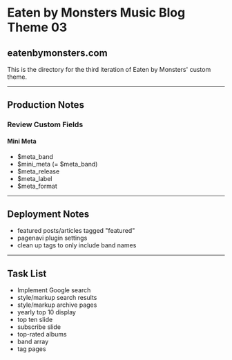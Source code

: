 # Eaten by Monsters Music Blog Theme 03

## eatenbymonsters.com

This is the directory for the third iteration of Eaten by Monsters' custom theme.

---

## Production Notes

### Review Custom Fields
#### Mini Meta
* $meta_band
* $mini_meta (= $meta_band)
* $meta_release
* $meta_label
* $meta_format

---

## Deployment Notes

* featured posts/articles tagged "featured"
* pagenavi plugin settings
* clean up tags to only include band names

---

## Task List

* Implement Google search
* style/markup search results
* style/markup archive pages
* yearly top 10 display
* top ten slide
* subscribe slide
* top-rated albums
* band array
* tag pages
